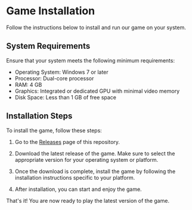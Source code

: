 # Game Installation

Follow the instructions below to install and run our game on your system.

## System Requirements

Ensure that your system meets the following minimum requirements:

- Operating System: Windows 7 or later
- Processor: Dual-core processor
- RAM: 4 GB
- Graphics: Integrated or dedicated GPU with minimal video memory
- Disk Space: Less than 1 GB of free space

## Installation Steps

To install the game, follow these steps:

1. Go to the [Releases](https://link-to-releases-page) page of this repository.

2. Download the latest release of the game. Make sure to select the appropriate version for your operating system or platform.

3. Once the download is complete, install the game by following the installation instructions specific to your platform.

4. After installation, you can start and enjoy the game.

That's it! You are now ready to play the latest version of the game.
